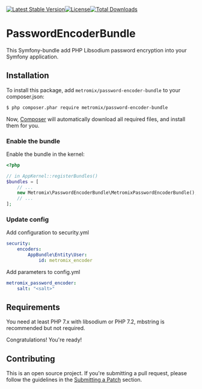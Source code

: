 [![Latest Stable Version](https://poser.pugx.org/metromix/password-encoder-bundle/v/stable)](https://packagist.org/packages/metromix/password-encoder-bundle)[![License](https://poser.pugx.org/metromix/password-encoder-bundle/license)](https://packagist.org/packages/metromix/password-encoder-bundle)[![Total Downloads](https://poser.pugx.org/metromix/password-encoder-bundle/downloads)](https://packagist.org/packages/metromix/password-encoder-bundle)


PasswordEncoderBundle
=====================
This Symfony-bundle add PHP Libsodium password encryption into your Symfony application.

## Installation

To install this package, add `metromix/password-encoder-bundle` to your composer.json:

```bash
$ php composer.phar require metromix/password-encoder-bundle
```
Now, [Composer][1] will automatically download all required files, and install them
for you.

### Enable the bundle

Enable the bundle in the kernel:

```php
<?php

// in AppKernel::registerBundles()
$bundles = [
    // ...
    new Metromix\PasswordEncoderBundle\MetromixPasswordEncoderBundle(),
    // ...
];
```

### Update config
Add configuration to security.yml

```yml
security:
    encoders:
        AppBundle\Entity\User:
            id: metromix_encoder
```

Add parameters to config.yml
```yml
metromix_password_encoder:
    salt: "<salt>"
```

## Requirements

You need at least PHP 7.x with libsodium or PHP 7.2, mbstring is recommended but not required.

Congratulations! You're ready!


## Contributing

This is an open source project. If you're submitting a pull request, please follow the guidelines in the [Submitting a Patch][2] section.

[1]: https://getcomposer.org/doc/00-intro.md
[2]: https://contributing.readthedocs.org/en/latest/code/patches.html
